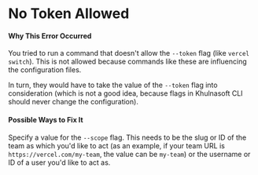 # No Token Allowed

#### Why This Error Occurred

You tried to run a command that doesn't allow the `--token` flag (like `vercel switch`). This is not allowed because commands like these are influencing the configuration files.

In turn, they would have to take the value of the `--token` flag into consideration (which is not a good idea, because flags in Khulnasoft CLI should never change the configuration).

#### Possible Ways to Fix It

Specify a value for the `--scope` flag. This needs to be the slug or ID of the team as which you'd like to act (as an example, if your team URL is `https://vercel.com/my-team`, the value can be `my-team`) or the username or ID of a user you'd like to act as.
